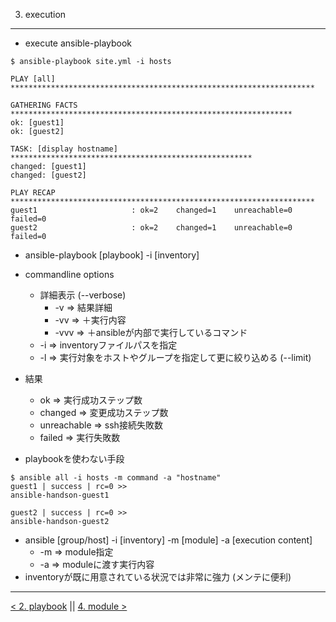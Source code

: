 3. execution
---
- execute ansible-playbook

```
$ ansible-playbook site.yml -i hosts

PLAY [all] ********************************************************************

GATHERING FACTS ***************************************************************
ok: [guest1]
ok: [guest2]

TASK: [display hostname] ******************************************************
changed: [guest1]
changed: [guest2]

PLAY RECAP ********************************************************************
guest1                     : ok=2    changed=1    unreachable=0    failed=0
guest2                     : ok=2    changed=1    unreachable=0    failed=0
```

- ansible-playbook [playbook] -i [inventory]
- commandline options
  - 詳細表示 (--verbose)
    - -v => 結果詳細
    - -vv => ＋実行内容
    - -vvv => ＋ansibleが内部で実行しているコマンド
  - -i => inventoryファイルパスを指定
  - -l => 実行対象をホストやグループを指定して更に絞り込める (--limit)
- 結果
  - ok => 実行成功ステップ数
  - changed => 変更成功ステップ数
  - unreachable => ssh接続失敗数
  - failed => 実行失敗数


- playbookを使わない手段

```
$ ansible all -i hosts -m command -a "hostname"
guest1 | success | rc=0 >>
ansible-handson-guest1

guest2 | success | rc=0 >>
ansible-handson-guest2
```

- ansible [group/host] -i [inventory] -m [module] -a [execution content]
    - -m => module指定
    - -a => moduleに渡す実行内容
- inventoryが既に用意されている状況では非常に強力 (メンテに便利)

---
[< 2. playbook](2_playbook.md) || [4. module >](4_module.md)
